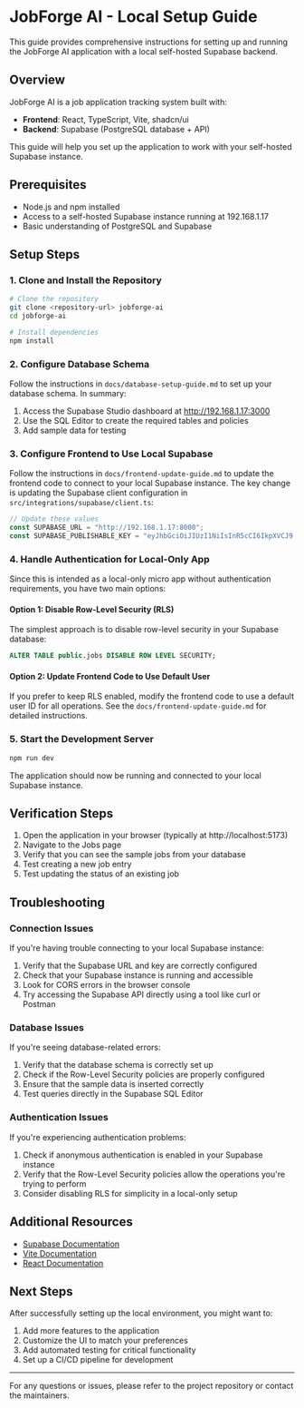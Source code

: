 # JobForge AI - Local Setup Guide

This guide provides comprehensive instructions for setting up and running the JobForge AI application with a local self-hosted Supabase backend.

## Overview

JobForge AI is a job application tracking system built with:
- **Frontend**: React, TypeScript, Vite, shadcn/ui
- **Backend**: Supabase (PostgreSQL database + API)

This guide will help you set up the application to work with your self-hosted Supabase instance.

## Prerequisites

- Node.js and npm installed
- Access to a self-hosted Supabase instance running at 192.168.1.17
- Basic understanding of PostgreSQL and Supabase

## Setup Steps

### 1. Clone and Install the Repository

```bash
# Clone the repository
git clone <repository-url> jobforge-ai
cd jobforge-ai

# Install dependencies
npm install
```

### 2. Configure Database Schema

Follow the instructions in `docs/database-setup-guide.md` to set up your database schema. In summary:

1. Access the Supabase Studio dashboard at http://192.168.1.17:3000
2. Use the SQL Editor to create the required tables and policies
3. Add sample data for testing

### 3. Configure Frontend to Use Local Supabase

Follow the instructions in `docs/frontend-update-guide.md` to update the frontend code to connect to your local Supabase instance. The key change is updating the Supabase client configuration in `src/integrations/supabase/client.ts`:

```typescript
// Update these values
const SUPABASE_URL = "http://192.168.1.17:8000";
const SUPABASE_PUBLISHABLE_KEY = "eyJhbGciOiJIUzI1NiIsInR5cCI6IkpXVCJ9.eyAgCiAgICAicm9sZSI6ICJhbm9uIiwKICAgICJpc3MiOiAic3VwYWJhc2UtZGVtbyIsCiAgICAiaWF0IjogMTY0MTc2OTIwMCwKICAgICJleHAiOiAxNzk5NTM1NjAwCn0.dc_X5iR_VP_qT0zsiyj_I_OZ2T9FtRU2BBNWN8Bu4GE";
```

### 4. Handle Authentication for Local-Only App

Since this is intended as a local-only micro app without authentication requirements, you have two main options:

#### Option 1: Disable Row-Level Security (RLS)

The simplest approach is to disable row-level security in your Supabase database:

```sql
ALTER TABLE public.jobs DISABLE ROW LEVEL SECURITY;
```

#### Option 2: Update Frontend Code to Use Default User

If you prefer to keep RLS enabled, modify the frontend code to use a default user ID for all operations. See the `docs/frontend-update-guide.md` for detailed instructions.

### 5. Start the Development Server

```bash
npm run dev
```

The application should now be running and connected to your local Supabase instance.

## Verification Steps

1. Open the application in your browser (typically at http://localhost:5173)
2. Navigate to the Jobs page
3. Verify that you can see the sample jobs from your database
4. Test creating a new job entry
5. Test updating the status of an existing job

## Troubleshooting

### Connection Issues

If you're having trouble connecting to your local Supabase instance:

1. Verify that the Supabase URL and key are correctly configured
2. Check that your Supabase instance is running and accessible
3. Look for CORS errors in the browser console
4. Try accessing the Supabase API directly using a tool like curl or Postman

### Database Issues

If you're seeing database-related errors:

1. Verify that the database schema is correctly set up
2. Check if the Row-Level Security policies are properly configured
3. Ensure that the sample data is inserted correctly
4. Test queries directly in the Supabase SQL Editor

### Authentication Issues

If you're experiencing authentication problems:

1. Check if anonymous authentication is enabled in your Supabase instance
2. Verify that the Row-Level Security policies allow the operations you're trying to perform
3. Consider disabling RLS for simplicity in a local-only setup

## Additional Resources

- [Supabase Documentation](https://supabase.com/docs)
- [Vite Documentation](https://vitejs.dev/guide/)
- [React Documentation](https://react.dev/learn)

## Next Steps

After successfully setting up the local environment, you might want to:

1. Add more features to the application
2. Customize the UI to match your preferences
3. Add automated testing for critical functionality
4. Set up a CI/CD pipeline for development

---

For any questions or issues, please refer to the project repository or contact the maintainers. 